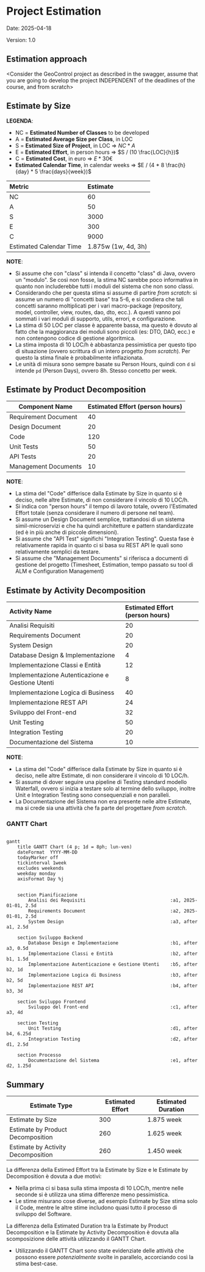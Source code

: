 # Project Estimation

Date: 2025-04-18

Version: 1.0

## Estimation approach

<Consider the GeoControl project as described in the swagger, assume that you are going to develop the project INDEPENDENT of the deadlines of the course, and from scratch>

## Estimate by Size

__LEGENDA__:
- NC = __Estimated Number of Classes__ to be developed
- A = __Estimated Average Size per Class__, in LOC
- S = __Estimated Size of Project__, in LOC => $NC * A$
- E = __Estimated Effort__, in person hours => $S / (10 \frac{LOC}{h})$
- C = __Estimated Cost__, in euro => $E * 30€$
- __Estimated Calendar Time__, in calendar weeks => $E / (4 * 8 \frac{h}{day} * 5 \frac{days}{week})$

| Metric                  | Estimate            |
| :---------------------- | :------------------ |
| NC                      | 60                  |
| A                       | 50                  |
| S                       | 3000                |
| E                       | 300                 |
| C                       | 9000 			    |
| Estimated Calendar Time | 1.875w (1w, 4d, 3h) |

__NOTE__: 
- Si assume che con "class" si intenda il concetto "class" di Java, ovvero un "modulo". Se così non fosse, la stima NC sarebbe poco informativa in quanto non includerebbe tutti i moduli del sistema che non sono classi.
- Considerando che per questa stima si assume di partire _from scratch_: si assume un numero di "concetti base" tra 5-6, e si condiera che tali concetti saranno moltiplicati per i vari macro-package (repository, model, controller, view, routes, dao, dto, ecc.). A questi vanno poi sommati i vari moduli di supporto, utils, errori, e configurazione.
- La stima di 50 LOC per classe è apparente bassa, ma questo è dovuto al fatto che la maggioranza dei moduli sono piccoli (es: DTO, DAO, ecc.) e non contengono codice di gestione algoritmica.
- La stima imposta di 10 LOC/h è abbastanza pessimistica per questo tipo di situazione (ovvero scrittura di un intero progetto _from scratch_). Per questo la stima finale è probabilmente inflazionata.
- Le unità di misura sono sempre basate su Person Hours, quindi con `d` si intende `pd` (Person Days), ovvero 8h. Stesso concetto per week.


## Estimate by Product Decomposition

| Component Name       | Estimated Effort (person hours) |
| -------------------- | ------------------------------- |
| Requirement Document |            40                   |
| Design Document      |            20                   |
| Code                 |            120                  |
| Unit Tests           |            50                   |
| API Tests            |            20                   |
| Management Documents |            10                   |

__NOTE__:
- La stima del "Code" differisce dalla Estimate by Size in quanto si è deciso, nelle altre Estimate, di non considerare il vincolo di 10 LOC/h.
- Si indica con "person hours" il tempo di lavoro totale, ovvero l'Estimated Effort totale (senza considerare il numero di persone nel team).
- Si assume un Design Document semplice, trattandosi di un sistema simil-microservizi e che ha quindi architetture e pattern standardizzate (ed è in più anche di piccole dimensioni).
- Si assume che "API Test" significhi "Integration Testing". Questa fase è relativamente rapida in quanto ci si basa su REST API le quali sono relativamente semplici da testare.
- Si assume che "Management Documents" si riferisca a documenti di gestione del progetto (Timesheet, Estimation, tempo passato su tool di ALM e Configuration Management)


## Estimate by Activity Decomposition

| Activity Name | Estimated Effort (person hours) |
| :------------ | :------------------------------ |
| Analisi Requisiti | 20 |
| Requirements Document | 20 |
| System Design | 20 |
| Database Design & Implementazione | 4 |
| Implementazione Classi e Entità | 12 |
| Implementazione Autenticazione e Gestione Utenti | 8 |
| Implementazione Logica di Business | 40 |
| Implementazione REST API | 24 |
| Sviluppo del Front-end | 32 |
| Unit Testing | 50 |
| Integration Testing | 20 |
| Documentazione del Sistema | 10 |

__NOTE__:
- La stima del "Code" differisce dalla Estimate by Size in quanto si è deciso, nelle altre Estimate, di non considerare il vincolo di 10 LOC/h.
- Si assume di dover seguire una pipeline di Testing standard modello Waterfall, ovvero si inizia a testare solo al termine dello sviluppo, inoltre Unit e Integration Testing sono consequenziali e non paralleli.
- La Documentazione del Sistema non era presente nelle altre Estimate, ma si crede sia una attività che fa parte del progettare _from scratch_.

### GANTT Chart

```mermaid

gantt
    title GANTT Chart (4 p; 1d = 8ph; lun-ven)
    dateFormat  YYYY-MM-DD
    todayMarker off
    tickinterval 1week
	excludes weekends
	weekday monday
	axisFormat Day %j


    section Pianificazione
    	Analisi dei Requisiti								:a1, 2025-01-01, 2.5d
   		Requirements Document								:a2, 2025-01-01, 2.5d
		System Design										:a3, after a1, 2.5d

    section Sviluppo Backend
		Database Design e Implementazione					:b1, after a3, 0.5d
		Implementazione Classi e Entità						:b2, after b1, 1.5d
		Implementazione Autenticazione e Gestione Utenti	:b5, after b2, 1d
		Implementazione Logica di Business                  :b3, after b2, 5d
		Implementazione REST API							:b4, after b3, 3d

	section Sviluppo Frontend
		Sviluppo del Front-end								:c1, after a3, 4d

	section Testing
		Unit Testing									    :d1, after b4, 6.25d
		Integration Testing								    :d2, after d1, 2.5d
    
    section Processo
		Documentazione del Sistema							:e1, after d2, 1.25d

```


## Summary

| Estimate Type                      | Estimated Effort | Estimated Duration |
| ---------------------------------- | ---------------- | ------------------ |
| Estimate by Size                   |       300        |      1.875 week    |
| Estimate by Product Decomposition  |       260        |      1.625 week    |
| Estimate by Activity Decomposition |       260        |      1.450 week    |

La differenza della Estimed Effort tra la Estimate by Size e le Estimate by Decomposition è dovuta a due motivi:
- Nella prima ci si basa sulla stima imposta di 10 LOC/h, mentre nelle seconde si è utilizza una stima differenze meno pessimistica.
- Le stime misurano cose diverse, ad esempio Estimate by Size stima solo il Code, mentre le altre stime includono quasi tutto il processo di sviluppo del Software.

La differenza della Estimated Duration tra la Estimate by Product Decomposition e la Estimate by Activity Decomposition è dovuta alla scomposizione delle attività utilizzando il GANTT Chart.
- Utilizzando il GANTT Chart sono state evidenziate delle attività che possono essere _potenzialmente_ svolte in parallelo, accorciando così la stima best-case.